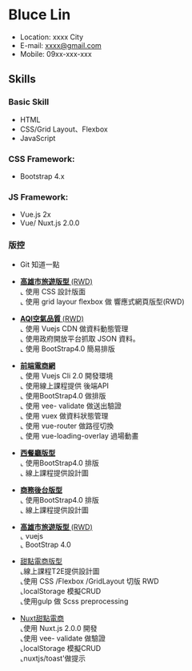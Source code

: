 # Bluce Lin

- Location: xxxx City
- E-mail: xxxx@gmail.com
- Mobile: 09xx-xxx-xxx

## Skills

### Basic Skill

* HTML
* CSS/Grid Layout、Flexbox 
* JavaScript 


### CSS Framework:
* Bootstrap 4.x

### JS Framework:

* Vue.js 2x
* Vue/ Nuxt.js 2.0.0

### 版控
*  Git 知道一點


- <a href="https://barrylinx.github.io/T2EWeek/week2/T2EWeek2.html" target="_blank"><B> 高雄市旅遊版型 </B> (RWD)</a> <BR>
  ⌞ 使用 CSS 設計版面 <BR>
  ⌞ 使用 grid layour flexbox 做 響應式網頁版型(RWD)


- <a href= "https://barrylinx.github.io/Vue-PM25-homeWork/" target="_blank"><B> AQI空氣品質 </B> (RWD)</a> <BR>
  ⌞ 使用 Vuejs CDN 做資料動態管理  <BR>
  ⌞ 使用政府開放平台抓取 JSON 資料。<BR>
  ⌞ 使用 BootStrap4.0 簡易排版

- <a href="https://barrylinx.github.io/vue-tryShopping/dist/#/" target="_blank"><B> 前端電商網 </B> </a> <BR>
  ⌞ 使用 Vuejs Cli 2.0 開發環境  <BR>
  ⌞ 使用線上課程提供 後端API <BR>
  ⌞ 使用BootStrap4.0 做排版  <BR>
  ⌞ 使用 vee- validate 做送出驗證  <BR>
  ⌞ 使用 vuex 做資料狀態管理  <BR>
  ⌞ 使用 vue-router 做路徑切換  <BR>
  ⌞ 使用 vue-loading-overlay 過場動畫  <BR>

 - <a href="https://barrylinx.github.io/bootstarp4Dashboard/restrant.html#" target="_blank"><B> 西餐廳版型 </B> </a> <BR> 
  ⌞ 使用BootStrap4.0 排版  <BR>
  ⌞ 線上課程提供設計圖   <BR>

- <a href="https://barrylinx.github.io/bootstarp4Dashboard/DashBoard_relay.html#" target="_blank"><B>商務後台版型  </B> </a> <BR> 
  ⌞ 使用BootStrap4.0 排版  <BR>
  ⌞ 線上課程提供設計圖  <BR>

 - <a href="https://barrylinx.github.io/Demo/" target="_blank"><B> 高雄市旅遊版型 </B> (RWD)</a> <BR>
  ⌞ vuejs <BR>
  ⌞ BootStrap 4.0 

  - <a href="https://barrylinx.github.io/NuxtJs_Sweet/dist/index.html">甜點電商版型</a>  
  ⌞線上課程T2E提供設計圖  <BR>
  ⌞使用 CSS /Flexbox /GridLayout 切版 RWD   <BR>
  ⌞localStorage 模擬CRUD  <BR>
  ⌞使用gulp 做 Scss preprocessing  <BR>

- <a href="https://barrylinx.github.io/Text_Nuxt_sweet/">Nuxt甜點電商</a>  
  ⌞使用 Nuxt.js 2.0.0 開發  <BR>
  ⌞使用 vee- validate 做驗證  <BR>
  ⌞localStorage 模擬CRUD  <BR>
  ⌞nuxtjs/toast'做提示  <BR>



  